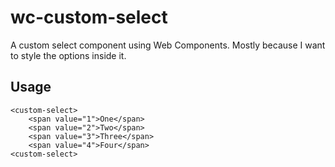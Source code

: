 # wc-custom-select
A custom select component using Web Components. Mostly because I want to style the options inside it.

## Usage 
```
<custom-select>
    <span value="1">One</span>
    <span value="2">Two</span>
    <span value="3">Three</span>
    <span value="4">Four</span>
<custom-select>
```